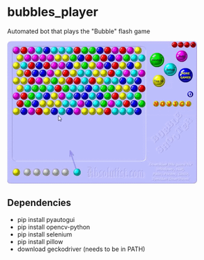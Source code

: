 # bubbles_player
Automated bot that plays the "Bubble" flash game

![demo](bubbles.gif)

## Dependencies
- pip install pyautogui
- pip install opencv-python
- pip install selenium
- pip install pillow
- download geckodriver (needs to be in PATH)
